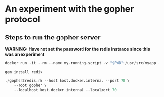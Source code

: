 # An experiment with the gopher protocol

## Steps to run the gopher server

**WARNING: Have not set the password for the redis instance since this was an experiment**

```s
docker run -it --rm --name my-running-script -v "$PWD":/usr/src/myapp -w /usr/src/myapp ruby:alpine /bin/sh

gem install redis

./gopher2redis.rb --host host.docker.internal --port 70 \
    --root gopher \
    --localhost host.docker.internal --localport 70

```
